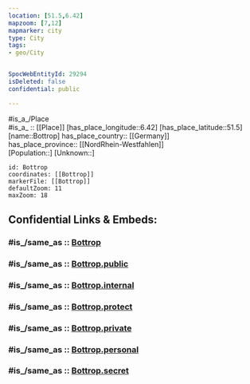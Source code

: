 ```yaml
---
location: [51.5,6.42] 
mapzoom: [7,12] 
mapmarker: city 
type: City
tags:
- geo/City


SpocWebEntityId: 29294
isDeleted: false
confidential: public

---
```

#is_a_/Place  
#is_a_ :: [[Place]] 
[has_place_longitude::6.42] 
[has_place_latitude::51.5] 
[name::Bottrop] 
has_place_country:: [[Germany]]  
has_place_province:: [[NordRhein-Westfahlen]]  
[Population::] 
[Unknown::] 


```leaflet
id: Bottrop
coordinates: [[Bottrop]] 
markerFile: [[Bottrop]] 
defaultZoom: 11 
maxZoom: 18
```


## Confidential Links & Embeds: 

### #is_/same_as :: [Bottrop](/_Standards/Earth/Continent/Europe/Europe~Central/Germany/Germany~West/Nordrhein-Westfalen/counties~NW/Bottrop.md) 

### #is_/same_as :: [Bottrop.public](/_public/Earth/Continent/Europe/Europe~Central/Germany/Germany~West/Nordrhein-Westfalen/counties~NW/Bottrop.public.md) 

### #is_/same_as :: [Bottrop.internal](/_internal/Earth/Continent/Europe/Europe~Central/Germany/Germany~West/Nordrhein-Westfalen/counties~NW/Bottrop.internal.md) 

### #is_/same_as :: [Bottrop.protect](/_protect/Earth/Continent/Europe/Europe~Central/Germany/Germany~West/Nordrhein-Westfalen/counties~NW/Bottrop.protect.md) 

### #is_/same_as :: [Bottrop.private](/_private/Earth/Continent/Europe/Europe~Central/Germany/Germany~West/Nordrhein-Westfalen/counties~NW/Bottrop.private.md) 

### #is_/same_as :: [Bottrop.personal](/_personal/Earth/Continent/Europe/Europe~Central/Germany/Germany~West/Nordrhein-Westfalen/counties~NW/Bottrop.personal.md) 

### #is_/same_as :: [Bottrop.secret](/_secret/Earth/Continent/Europe/Europe~Central/Germany/Germany~West/Nordrhein-Westfalen/counties~NW/Bottrop.secret.md)


